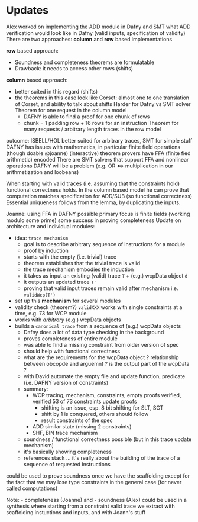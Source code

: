 # Updates

Alex worked on implementing the ADD module in Dafny and SMT
what ADD verification would look like in Dafny (valid inputs, specification of validity)
There are two approaches: **column** and **row** based implementations

**row** based approach:
- Soundness and completeness theorems are formulatable
- Drawback: it needs to access other rows (shifts)

**column** based approach:
- better suited in this regard (shifts)
- the theorems in this case look like Corset: almost one to one translation of Corset, and ability to talk about shifts
Harder for Dafny vs SMT solver
Theorem for one request in the column model
    - DAFNY is able to find a proof for one chunk of rows
    - chunk = 1 padding row + 16 rows for an instruction
Theorem for many requests / arbitrary length traces in the row model

outcome: ISBELL/HOL better suited for arbitrary traces, SMT for simple stuff
DAFNY has issues with mathematics, in particular finite field operations (though doable @joanne)
(interactive) theorem provers have FFA (finite fied arithmetic) encoded
There are SMT solvers that support FFA and nonlinear operations 
DAFNY will be a problem (e.g. OR <=> multiplication in our arithmetization and loobeans)
 
When starting with valid traces (i.e. assuming that the constraints hold) functional correctness holds.
In the column based model he can prove that computation matches specification for ADD/SUB (so functional correctness)
Essential uniqueness follows from the lemma, by duplicating the inputs.

Joanne:
using FFA in DAFNY possible
primary focus is finite fields (working modulo some prime)
some success in proving completeness
Update on architecture and individual modules: 
- idea: ``trace mechanism``
  - goal is to describe arbitrary sequence of instructions for a module
  - proof by induction
  - starts with the empty (i.e. trivial) trace
  - theorem establishes that the trivial trace is valid
  - the trace mechanism embodies the induction
  - it takes as input an existing (valid) trace `T` + (e.g.) wcpData object `d`
  - it outputs an updated trace `T'`
  - proving that valid input traces remain valid after mechanism i.e. `validWcp(T')`
- set up this **mechanism** for several modules
- validity check (theorem?) `validXXX` works with single constraints at a time, e.g. 73 for WCP module
- works with _arbitrary_ (e.g.) wcpData objects
- builds a ``canonical trace`` from a sequence of (e.g.) wcpData objects
  - Dafny does a lot of data type checking in the background
  - proves completeness of entire module
  - was able to find a missing constraint from older version of spec
  - should help with functional correctness
  - what are the requirements for the wcpData object ? relationship between obcopde and arguemnt ? is the output part of the wcpData ?
  - with David automate the empty file and update function, predicate (i.e. DAFNY version of constraints)
  - summary:
      - WCP tracing, mechanism, constraints, empty proofs verified, verified 53 of 73 constraints update proofs
          - shifting is an issue, esp. 8 bit shifting for SLT, SGT
          - shift by 1 is conquered, others should follow
          - result constraints of the spec
      - ADD similar state (missing 2 constraints)
      - SHF, BIN trace mechanism
  - soundness / functional correctness possible (but in this trace update mechanism)
  - it's basically showing completeness
  - references stack ... it's really about the building of the trace of a sequence of requested instructions

could be used to prove soundness once we have the scaffolding
except for the fact that we may lose type constraints in the general case (for never called computations)


Note:
    - completeness (Joanne) and
    - soundness (Alex) could be used in a synthesis where starting from a constraint valid trace we extract with scaffolding instuctions and inputs, and with Joann's stuff

